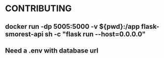# CONTRIBUTING

## docker run -dp 5005:5000 -v ${pwd}:/app flask-smorest-api sh -c "flask run --host=0.0.0.0"

## Need a .env with database url